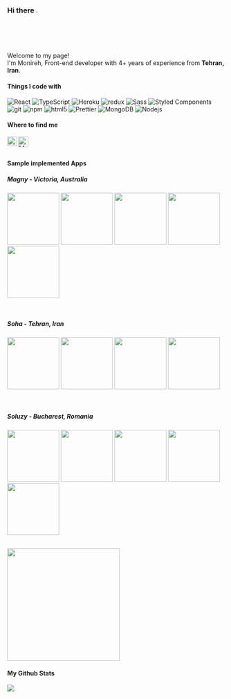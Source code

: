 ### Hi there <img src="https://media.giphy.com/media/hvRJCLFzcasrR4ia7z/giphy.gif" width="2%">

<p>Welcome to my page! </br> I'm Monireh, Front-end developer with 4+ years of experience from <b>Tehran, Iran</b>.

#### Things I code with
<p>
  <img alt="React" src="https://img.shields.io/badge/-React-45b8d8?style=flat-square&logo=react&logoColor=white" />
  <img alt="TypeScript" src="https://img.shields.io/badge/-TypeScript-007ACC?style=flat-square&logo=typescript&logoColor=white" />
  <img alt="Heroku" src="https://img.shields.io/badge/-Heroku-430098?style=flat-square&logo=heroku&logoColor=white" />
  <img alt="redux" src="https://img.shields.io/badge/-Redux-764ABC?style=flat-square&logo=redux&logoColor=white" />
  <img alt="Sass" src="https://img.shields.io/badge/-Sass-CC6699?style=flat-square&logo=sass&logoColor=white" />
  <img alt="Styled Components" src="https://img.shields.io/badge/-Styled_Components-db7092?style=flat-square&logo=styled-components&logoColor=white" />
  <img alt="git" src="https://img.shields.io/badge/-Git-F05032?style=flat-square&logo=git&logoColor=white" />
  <img alt="npm" src="https://img.shields.io/badge/-NPM-CB3837?style=flat-square&logo=npm&logoColor=white" />
  <img alt="html5" src="https://img.shields.io/badge/-HTML5-E34F26?style=flat-square&logo=html5&logoColor=white" />
  <img alt="Prettier" src="https://img.shields.io/badge/-Prettier-F7B93E?style=flat-square&logo=prettier&logoColor=white" />
  <img alt="MongoDB" src="https://img.shields.io/badge/-MongoDB-13aa52?style=flat-square&logo=mongodb&logoColor=white" />
  <img alt="Nodejs" src="https://img.shields.io/badge/-Nodejs-43853d?style=flat-square&logo=Node.js&logoColor=white" />
</p>


#### Where to find me
<a href="https://www.linkedin.com/in/monirehamini/" target="_blank" rel="noopener noreferrer">
  <img align="left" alt="Monireh's Linkedin" width="22px" src="https://raw.githubusercontent.com/peterthehan/peterthehan/master/assets/linkedin.svg" />
</a>

<a href="mailto:monireamini@gmail.com" target="_blank" rel="noopener noreferrer">
  <img align="left" alt="Monireh's Gmail" width="24px" src="https://upload.wikimedia.org/wikipedia/commons/thumb/7/7e/Gmail_icon_%282020%29.svg/2560px-Gmail_icon_%282020%29.svg.png" />
</a>

</br>
</br>

#### Sample implemented Apps

##### Magny - Victoria, Australia
[<img src="https://monireamini.github.io/projects/magny/magny-1.png" width="120">](https://monireamini.github.io/)
[<img src="https://monireamini.github.io/projects/magny/magny-2.png" width="120">](https://monireamini.github.io/)
[<img src="https://monireamini.github.io/projects/magny/magny-3.png" width="120">](https://monireamini.github.io/)
[<img src="https://monireamini.github.io/projects/magny/magny-4.png" width="120">](https://monireamini.github.io/)
[<img src="https://monireamini.github.io/projects/magny/magny-5.png" width="120">](https://monireamini.github.io/)

</br>

##### Soha - Tehran, Iran
[<img src="https://monireamini.github.io/projects/soha/soha-1.png" width="120">](https://monireamini.github.io/)
[<img src="https://monireamini.github.io/projects/soha/soha-2.png" width="120">](https://monireamini.github.io/)
[<img src="https://monireamini.github.io/projects/soha/soha-3.png" width="120">](https://monireamini.github.io/)
[<img src="https://monireamini.github.io/projects/soha/soha-4.png" width="120">](https://monireamini.github.io/)

</br>

##### Soluzy - Bucharest, Romania
[<img src="https://monireamini.github.io/projects/soluzy/soluzy-1.png" width="120">](https://monireamini.github.io/)
[<img src="https://monireamini.github.io/projects/soluzy/soluzy-2.png" width="120">](https://monireamini.github.io/)
[<img src="https://monireamini.github.io/projects/soluzy/soluzy-3.png" width="120">](https://monireamini.github.io/)
[<img src="https://monireamini.github.io/projects/soluzy/soluzy-4.png" width="120">](https://monireamini.github.io/)
[<img src="https://monireamini.github.io/projects/soluzy/soluzy-5.png" width="120">](https://monireamini.github.io/)

</br>

<a href="http://www.coffeete.ir/monireh">
  <img src="http://www.coffeete.ir/images/buttons/lemonchiffon.png" style="width:260px;" />
</a>

</bt>

#### My Github Stats
<img  src = "https://github-readme-stats.vercel.app/api/top-langs/?username=monireamini&theme=dracula&hide_border=true&bg_color=000&title_color=fff">

<!--
**monireamini/monireamini** is a ✨ _special_ ✨ repository because its `README.md` (this file) appears on your GitHub profile.

## 🏆 GitHub Trophies

[![trophy](https://github-profile-trophy.vercel.app/?username=monireamini&theme=nord&column=7)](https://github.com/ryo-ma/github-profile-trophy)
-->
